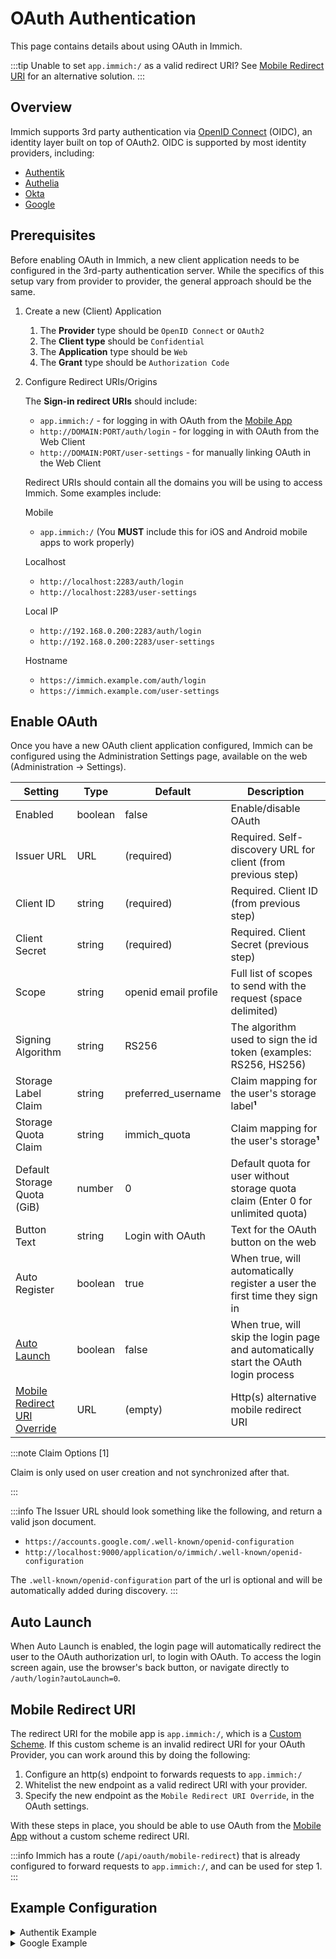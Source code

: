 # OAuth Authentication

This page contains details about using OAuth in Immich.

:::tip
Unable to set `app.immich:/` as a valid redirect URI? See [Mobile Redirect URI](#mobile-redirect-uri) for an alternative solution.
:::

## Overview

Immich supports 3rd party authentication via [OpenID Connect][oidc] (OIDC), an identity layer built on top of OAuth2. OIDC is supported by most identity providers, including:

- [Authentik](https://goauthentik.io/integrations/sources/oauth/#openid-connect)
- [Authelia](https://www.authelia.com/configuration/identity-providers/openid-connect/clients/)
- [Okta](https://www.okta.com/openid-connect/)
- [Google](https://developers.google.com/identity/openid-connect/openid-connect)

## Prerequisites

Before enabling OAuth in Immich, a new client application needs to be configured in the 3rd-party authentication server. While the specifics of this setup vary from provider to provider, the general approach should be the same.

1. Create a new (Client) Application

   1. The **Provider** type should be `OpenID Connect` or `OAuth2`
   2. The **Client type** should be `Confidential`
   3. The **Application** type should be `Web`
   4. The **Grant** type should be `Authorization Code`

2. Configure Redirect URIs/Origins

   The **Sign-in redirect URIs** should include:

   - `app.immich:/` - for logging in with OAuth from the [Mobile App](/docs/features/mobile-app.mdx)
   - `http://DOMAIN:PORT/auth/login` - for logging in with OAuth from the Web Client
   - `http://DOMAIN:PORT/user-settings` - for manually linking OAuth in the Web Client

   Redirect URIs should contain all the domains you will be using to access Immich. Some examples include:

   Mobile

   - `app.immich:/` (You **MUST** include this for iOS and Android mobile apps to work properly)

   Localhost

   - `http://localhost:2283/auth/login`
   - `http://localhost:2283/user-settings`

   Local IP

   - `http://192.168.0.200:2283/auth/login`
   - `http://192.168.0.200:2283/user-settings`

   Hostname

   - `https://immich.example.com/auth/login`
   - `https://immich.example.com/user-settings`

## Enable OAuth

Once you have a new OAuth client application configured, Immich can be configured using the Administration Settings page, available on the web (Administration -> Settings).

| Setting                                              | Type    | Default              | Description                                                                         |
| ---------------------------------------------------- | ------- | -------------------- | ----------------------------------------------------------------------------------- |
| Enabled                                              | boolean | false                | Enable/disable OAuth                                                                |
| Issuer URL                                           | URL     | (required)           | Required. Self-discovery URL for client (from previous step)                        |
| Client ID                                            | string  | (required)           | Required. Client ID (from previous step)                                            |
| Client Secret                                        | string  | (required)           | Required. Client Secret (previous step)                                             |
| Scope                                                | string  | openid email profile | Full list of scopes to send with the request (space delimited)                      |
| Signing Algorithm                                    | string  | RS256                | The algorithm used to sign the id token (examples: RS256, HS256)                    |
| Storage Label Claim                                  | string  | preferred_username   | Claim mapping for the user's storage label**¹**                                     |
| Storage Quota Claim                                  | string  | immich_quota         | Claim mapping for the user's storage**¹**                                           |
| Default Storage Quota (GiB)                          | number  | 0                    | Default quota for user without storage quota claim (Enter 0 for unlimited quota)    |
| Button Text                                          | string  | Login with OAuth     | Text for the OAuth button on the web                                                |
| Auto Register                                        | boolean | true                 | When true, will automatically register a user the first time they sign in           |
| [Auto Launch](#auto-launch)                          | boolean | false                | When true, will skip the login page and automatically start the OAuth login process |
| [Mobile Redirect URI Override](#mobile-redirect-uri) | URL     | (empty)              | Http(s) alternative mobile redirect URI                                             |

:::note Claim Options [1]

Claim is only used on user creation and not synchronized after that.

:::

:::info
The Issuer URL should look something like the following, and return a valid json document.

- `https://accounts.google.com/.well-known/openid-configuration`
- `http://localhost:9000/application/o/immich/.well-known/openid-configuration`

The `.well-known/openid-configuration` part of the url is optional and will be automatically added during discovery.
:::

## Auto Launch

When Auto Launch is enabled, the login page will automatically redirect the user to the OAuth authorization url, to login with OAuth. To access the login screen again, use the browser's back button, or navigate directly to `/auth/login?autoLaunch=0`.

## Mobile Redirect URI

The redirect URI for the mobile app is `app.immich:/`, which is a [Custom Scheme](https://developer.apple.com/documentation/xcode/defining-a-custom-url-scheme-for-your-app). If this custom scheme is an invalid redirect URI for your OAuth Provider, you can work around this by doing the following:

1. Configure an http(s) endpoint to forwards requests to `app.immich:/`
2. Whitelist the new endpoint as a valid redirect URI with your provider.
3. Specify the new endpoint as the `Mobile Redirect URI Override`, in the OAuth settings.

With these steps in place, you should be able to use OAuth from the [Mobile App](/docs/features/mobile-app.mdx) without a custom scheme redirect URI.

:::info
Immich has a route (`/api/oauth/mobile-redirect`) that is already configured to forward requests to `app.immich:/`, and can be used for step 1.
:::

## Example Configuration

<details>
<summary>Authentik Example</summary>

### Authentik Example

Here's an example of OAuth configured for Authentik:

<img src={require('./img/oauth-settings.png').default} title="OAuth settings" />

[oidc]: https://openid.net/connect/

</details>

<details>
<summary>Google Example</summary>

### Google Example

Configuration of Authorised redirect URIs (Google Console)

<img src={require('./img/google-example.webp').default} width='50%' title="Authorised redirect URIs" />

Configuration of OAuth in System Settings

<img src={require('./img/immich-google-example.webp').default} width='60%' title="OAuth settings" />

</details>
